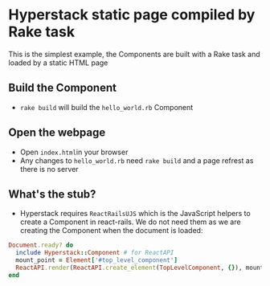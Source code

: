 # Hyperstack static page compiled by Rake task

This is the simplest example, the Components are built with a Rake task and loaded by a static HTML page

## Build the Component

+ `rake build` will build the `hello_world.rb` Component

## Open the webpage

+ Open `index.html`in your browser
+ Any changes to `hello_world.rb` need `rake build` and a page refrest as there is no server

## What's the stub?

+ Hyperstack requires `ReactRailsUJS` which is the JavaScript helpers to create a Component in react-rails. We do not need them as we are creating the Component when the document is loaded:

```ruby
Document.ready? do
  include Hyperstack::Component # for ReactAPI
  mount_point = Element['#top_level_component']
  ReactAPI.render(ReactAPI.create_element(TopLevelComponent, {}), mount_point)
end
```
